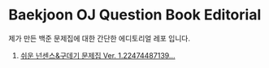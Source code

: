# Baekjoon OJ Question Book Editorial

제가 만든 백준 문제집에 대한 간단한 에디토리얼 레포 입니다.

1. [쉬운 넌센스&구데기 문제집 Ver. 1.22474487139...](https://github.com/WondooSeo/Baekjoon_OJ_Question_Book_Editorial/blob/main/1.%20%EC%89%AC%EC%9A%B4%20%EB%84%8C%EC%84%BC%EC%8A%A4%26%EA%B5%AC%EB%8D%B0%EA%B8%B0%20%EB%AC%B8%EC%A0%9C%EC%A7%91%20Ver.%201.22474487139.../%EC%89%AC%EC%9A%B4%20%EB%84%8C%EC%84%BC%EC%8A%A4%26%EA%B5%AC%EB%8D%B0%EA%B8%B0%20%EB%AC%B8%EC%A0%9C%EC%A7%91%20Ver.%201.22474487139....md)

